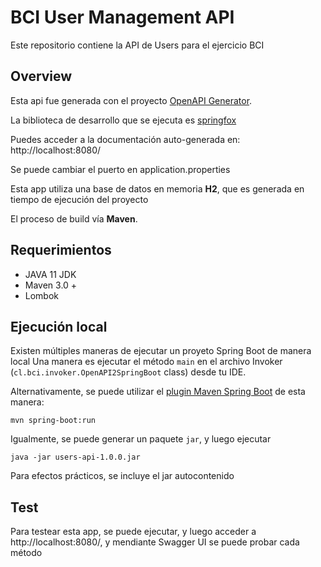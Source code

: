 
# BCI User Management API

Este repositorio contiene la API de Users para el ejercicio BCI


## Overview

Esta api fue generada con el proyecto [OpenAPI Generator](https://openapi-generator.tech).


La biblioteca de desarrollo que se ejecuta es [springfox](https://github.com/springfox/springfox)

Puedes acceder a la documentación auto-generada en: 
http://localhost:8080/

Se puede cambiar el puerto en application.properties

Esta app utiliza una base de datos en memoria **H2**, que es generada en tiempo de ejecución del proyecto

El proceso de build vía **Maven**.

## Requerimientos

- JAVA 11 JDK
- Maven 3.0 +
- Lombok


## Ejecución local


Existen múltiples maneras de ejecutar un proyeto Spring Boot de manera local
Una manera es ejecutar el método `main` en el archivo Invoker (`cl.bci.invoker.OpenAPI2SpringBoot` class) desde tu IDE.

Alternativamente, se puede utilizar el [plugin Maven Spring Boot](https://docs.spring.io/spring-boot/docs/current/reference/html/build-tool-plugins-maven-plugin.html) de esta manera:

```shell
mvn spring-boot:run
```

Igualmente, se puede generar un paquete `jar`, y luego ejecutar

```shell
java -jar users-api-1.0.0.jar
```

Para efectos prácticos, se incluye el jar autocontenido

## Test

Para testear esta app, se puede ejecutar, y luego acceder a http://localhost:8080/, y mendiante Swagger UI se puede probar cada método

